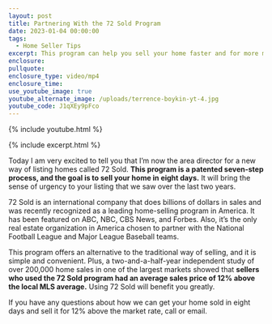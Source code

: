 ```yaml
---
layout: post
title: Partnering With the 72 Sold Program
date: 2023-01-04 00:00:00
tags:
  - Home Seller Tips
excerpt: This program can help you sell your home faster and for more money.
enclosure:
pullquote:
enclosure_type: video/mp4
enclosure_time:
use_youtube_image: true
youtube_alternate_image: /uploads/terrence-boykin-yt-4.jpg
youtube_code: J1qXEy9pFco
---
```

{% include youtube.html %}

{% include excerpt.html %}

Today I am very excited to tell you that I’m now the area director for a new way of listing homes called 72 Sold. **This program is a patented seven-step process, and the goal is to sell your home in eight days.** It will bring the sense of urgency to your listing that we saw over the last two years.&nbsp;

72 Sold is an international company that does billions of dollars in sales and was recently recognized as a leading home-selling program in America. It has been featured on ABC, NBC, CBS News, and Forbes. Also, it’s the only real estate organization in America chosen to partner with the National Football League and Major League Baseball teams.&nbsp;

This program offers an alternative to the traditional way of selling, and it is simple and convenient. Plus, a two-and-a-half-year independent study of over 200,000 home sales in one of the largest markets showed that **sellers who used the 72 Sold program had an average sales price of 12% above the local MLS average.** Using 72 Sold will benefit you greatly.&nbsp;

If you have any questions about how we can get your home sold in eight days and sell it for 12% above the market rate, call or email.